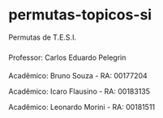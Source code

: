 # permutas-topicos-si
Permutas de T.E.S.I.
</br>
### 
Professor: Carlos Eduardo Pelegrin
</br>
####
<p> Acadêmico: Bruno Souza - RA: 00177204 </p>
<p> Acadêmico: Icaro Flausino - RA: 00183135 </p>
<p> Acadêmico: Leonardo Morini - RA: 00181511 </p>
